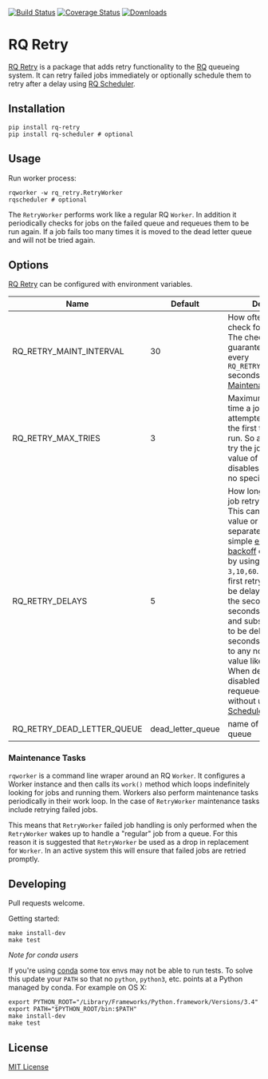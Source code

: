 [![Build Status](https://travis-ci.org/mgk/rq-retry.svg?branch=master)](https://travis-ci.org/mgk/rq-retry)
[![Coverage Status](https://coveralls.io/repos/mgk/rq-retry/badge.svg?branch=master&service=github)](https://coveralls.io/github/mgk/rq-retry?branch=master)
[![Downloads](https://img.shields.io/pypi/dm/rq-retry.svg)](https://pypi.python.org/pypi/rq-retry)

# RQ Retry

[RQ Retry](https://github.com/mgk/rq-retry) is a package that adds retry functionality to the [RQ](http://python-rq.org/) queueing system. It can retry failed jobs immediately or optionally schedule them to retry after a delay using [RQ Scheduler](https://github.com/ui/rq-scheduler).

## Installation

```console
pip install rq-retry
pip install rq-scheduler # optional

```

## Usage

Run worker process:

```console
rqworker -w rq_retry.RetryWorker
rqscheduler # optional
```

The `RetryWorker` performs work like a regular RQ `Worker`. In addition it periodically checks for jobs on the failed queue and requeues them to be run again. If a job fails too many times it is moved to the dead letter queue and will not be tried again.

## Options

[RQ Retry](https://github.com/mgk/rq-retry) can be configured with environment variables.

Name                | Default  | Description
------------------- | -------- | -----------
RQ_RETRY_MAINT_INTERVAL      | 30       | How often, at most, to check for failed jobs. The check is not guaranteed to happen every `RQ_RETRY_MAINT_INTERVAL` seconds. See [Maintenance Tasks](#maintenance-tasks).
RQ_RETRY_MAX_TRIES           | 3        | Maximum number of time a job may be attempted. This includes the first time the job was run. So a value of 3 will try the job 2 times. A value of 1 or less disables retry. Zero has no special meaning.
RQ_RETRY_DELAYS        | 5        | How long to delay each job retry in seconds. This can be a single float value or a comma separated list of floats. A simple  [exponential backoff](https://en.wikipedia.org/wiki/Exponential_backoff) can be achieved by using a value like `3,10,60`. This causes the first retry of each job to be delayed 3 seconds, the second retry 10 seconds, and the third and subsequent retries to be delayed 60 seconds. To disable, set to any non numeric value like `disabled`. When delays are disabled jobs are requeued immediately without using [RQ Scheduler](https://github.com/ui/rq-scheduler).
RQ_RETRY_DEAD_LETTER_QUEUE   | dead_letter_queue | name of dead letter queue


### Maintenance Tasks
`rqworker` is a command line wraper around an RQ `Worker`. It configures a Worker instance and then calls its `work()` method which loops indefinitely looking for jobs and running them. Workers also perform maintenance tasks periodically in their work loop. In the case of `RetryWorker` maintenance tasks include retrying failed jobs.

This means that `RetryWorker` failed job handling is only performed when the `RetryWorker` wakes up to handle a "regular" job from a queue. For this reason it is suggested that `RetryWorker` be used as a drop in replacement for `Worker`. In an active system this will ensure that failed jobs are retried promptly.

## Developing

Pull requests welcome.

Getting started:

```console
make install-dev
make test
```

*Note for conda users*

If you're using [conda](http://conda.pydata.org/docs/) some tox envs may not be able to run tests. To solve this update your `PATH` so that no `python`, `python3`, etc. points at a Python managed by conda. For example on OS X:

```console
export PYTHON_ROOT="/Library/Frameworks/Python.framework/Versions/3.4"
export PATH="$PYTHON_ROOT/bin:$PATH"
make install-dev
make test
```

## License
[MIT License](https://github.com/mgk/rq-retry/blob/master/LICENSE)
